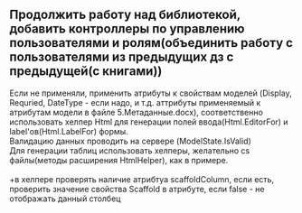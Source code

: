 <h2>Продолжить работу над библиотекой, добавить контроллеры по управлению пользователями и ролям(объединить работу с пользователями из предыдущих дз с предыдущей(с книгами))</h2>
Если не применяли, применить атрибуты к свойствам моделей (Display, Requried, DateType - если надо, и т.д. аттрибуты применяемый к атрибутам модели в файле 5.Метаданные.docx), соответственно использовать хелпер Html для генерации полей ввода(Html.EditorFor) и label'ов(Html.LabelFor) формы.<br>
Валидацию данных проводить на сервере (ModelState.IsValid)<br>
Для генерации таблиц использовать хелперы, желательно cs файлы(методы расширения HtmlHelper), как в примере.<br>
<br>
+в хелпере проверять наличие атрибтуа scaffoldColumn, если есть, проверить значение свойства Scaffold в атрибуте, если false - не отображать данный столбец<br>